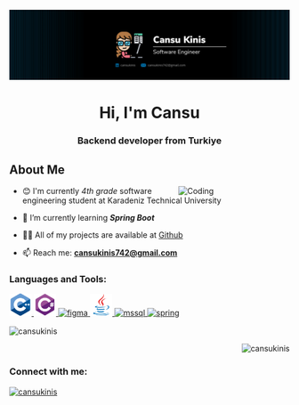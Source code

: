 ![Deneme](https://github.com/cansukinis/cansukinis/blob/main/Cansu%20K%C4%B1n%C4%B1%C5%9F%20(3).png)
<h1 align="center">Hi, I'm Cansu</h1> <img align="right" width="30" src="">
<h3 align="center">Backend developer from Turkiye</h3>

## About Me
<img align="right" alt="Coding" width="200" src="https://cdna.artstation.com/p/assets/images/images/042/631/286/original/bryan-rodriguez-belchibia-1-rightspeed.gif?1635037562">

- 😊 I'm currently _4th grade_ software engineering student at Karadeniz Technical University

- 🌱 I’m currently learning **_Spring Boot_**

- 👨‍💻 All of my projects are available at [Github](https://github.com/cansukinis)

- 📫 Reach me: **cansukinis742@gmail.com**


</p>

<h3 align="left">Languages and Tools:</h3>
<p align="left"> <a href="https://www.w3schools.com/cpp/" target="_blank" rel="noreferrer"> <img src="https://raw.githubusercontent.com/devicons/devicon/master/icons/cplusplus/cplusplus-original.svg" alt="cplusplus" width="40" height="40"/> </a> <a href="https://www.w3schools.com/cs/" target="_blank" rel="noreferrer"> <img src="https://raw.githubusercontent.com/devicons/devicon/master/icons/csharp/csharp-original.svg" alt="csharp" width="40" height="40"/> </a> <a href="https://www.figma.com/" target="_blank" rel="noreferrer"> <img src="https://www.vectorlogo.zone/logos/figma/figma-icon.svg" alt="figma" width="40" height="40"/> </a> <a href="https://www.java.com" target="_blank" rel="noreferrer"> <img src="https://raw.githubusercontent.com/devicons/devicon/master/icons/java/java-original.svg" alt="java" width="40" height="40"/> </a> <a href="https://www.microsoft.com/en-us/sql-server" target="_blank" rel="noreferrer"> <img src="https://www.svgrepo.com/show/303229/microsoft-sql-server-logo.svg" alt="mssql" width="40" height="40"/> </a> <a href="https://spring.io/" target="_blank" rel="noreferrer"> <img src="https://www.vectorlogo.zone/logos/springio/springio-icon.svg" alt="spring" width="40" height="40"/> </a> </p>

<p><img align="center" src="https://github-readme-stats.vercel.app/api/top-langs?username=cansukinis&show_icons=true&locale=en&layout=compact" alt="cansukinis" /></p>

<p align="right"> <img src="https://komarev.com/ghpvc/?username=cansukinis&label=Profile%20views&color=0e75b6&style=flat" alt="cansukinis" /> </p>

<h3 align="left">Connect with me:</h3>
<p align="left">
<a href="https://linkedin.com/in/cansukinis" target="blank"><img align="center" src="https://raw.githubusercontent.com/rahuldkjain/github-profile-readme-generator/master/src/images/icons/Social/linked-in-alt.svg" alt="cansukinis" height="30" width="40" /></a>
